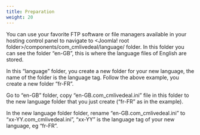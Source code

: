 ```yaml
---
title: Preparation
weight: 20
---
```

You can use your favorite FTP software or file managers available in your hosting control panel to navigate to <Joomla! root folder>/components/com\_cmlivedeal/language/ folder. In this folder you can see the folder “en-GB”, this is where the language files of English are stored.

In this “language” folder, you create a new folder for your new language, the name of the folder is the language tag. Follow the above example, you create a new folder “fr-FR”.

Go to “en-GB” folder, copy “en-GB.com\_cmlivedeal.ini” file in this folder to the new language folder that you just create (“fr-FR” as in the example).

In the new language folder folder, rename “en-GB.com\_cmlivedeal.ini” to “xx-YY.com\_cmlivedeal.ini”, “xx-YY” is the language tag of your new language, eg “fr-FR”.